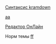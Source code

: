 

[Синтаксис kramdown](https://kramdown.gettalong.org/syntax.html#tables)

[aa](https://learn.cloudcannon.com/jekyll-cheat-sheet/)

[Редактор ОнЛайн](https://prose.io/) 


Норм темы
[ff](https://jekyll-themes.com/simply-jekyll/)
[](ttps://jekyll-themes.com/just-the-docs/)
[](https://jekyll-themes.com/minimaless/)
